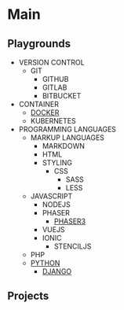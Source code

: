 # Main

## Playgrounds

<!--

What do I mean by Playground.
PLaygrounds contain...

Sandboxes, Safe Places to test and try things...

-->

- VERSION CONTROL
    - GIT
        - GITHUB
        - GITLAB
        - BITBUCKET
- CONTAINER
    - [DOCKER](https://github.com/mejasonatkinson/playground-docker)
    - KUBERNETES
- PROGRAMMING LANGUAGES
    - MARKUP LANGUAGES
        - MARKDOWN
        - HTML
        - STYLING
            - CSS
                - SASS
                - LESS
    - JAVASCRIPT
        - NODEJS 
        - PHASER
            - [PHASER3](https://github.com/mejasonatkinson/playground-phaser-3)
        - VUEJS
        - IONIC
            - STENCILJS
    - PHP
    - [PYTHON](https://github.com/mejasonatkinson/playground-python)
        - [DJANGO](https://github.com/mejasonatkinson/playground-django)

<!--
- [DATA](https://github.com/mejasonatkinson/playground-data)
- JAVASCRIPT
    - [NODEJS](https://github.com/mejasonatkinson/playground-nodejs)
    - [REACTJS](https://github.com/mejasonatkinson/playground-reactjs)
    - [STRAPICMS](https://github.com/mejasonatkinson/playground-strapiCMS)
    
- [PHP](https://github.com/mejasonatkinson/playground-php)
    - [CRAFTCMS](https://github.com/mejasonatkinson/playground-craftCMS)    
-->

## Projects

<!--
Topics:
*Delete, if not being used?*
- [JAVASCRIPT](https://github.com/mejasonatkinson/topics-javascript)
- [PHP](https://github.com/mejasonatkinson/topics-php)
- [PYTHON](https://github.com/mejasonatkinson/topics-python)
- [TOPICS](https://github.com/mejasonatkinson/topics)
-->

<!--
Projects:
*Delete, if not being used?*
- [TOPIC TOOL](https://github.com/mejasonatkinson/topic-tool)
- [PROJECT TOOL](https://github.com/mejasonatkinson/project-tool)
- [GUITAR TOOL](https://github.com/mejasonatkinson/guitar-tool)
- [PRESENTATION TOOL](https://github.com/mejasonatkinson/presentation-tool)
-->
